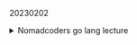 20230202
<details>
<summary>Nomadcoders go lang lecture</summary>
<div markdown="1">       

-------------------
**<링크>** : [쉽고 빠른 Go 시작하기 - 노마드 코더 Nomad Coders](https://nomadcoders.co/go-for-beginners?gclid=CjwKCAiAzp6eBhByEiwA_gGq5KXGdhYB3qXCoJm-uujH6DD1fd-yMnGJrk9fZsk07_FGMFDX8GJUHxoCvScQAvD_BwE)

- python 처럼 원하는 디렉토리에 프로젝트를 만들어서 사용할 수 없음. 무조건 `GO path` 디렉토리에 있어야 한다
- Go에서는 내가 원하는 곳 어디서에서든 코드를 다운로드 받아 사용할 수 있다
    - /go/src/에 도메인별로 분류해서 저장해놓는 것이 좋다

        

- 프로젝트 컴파일이 필요하면 파일이름을 main.go로 만들어야 한다
    - main은 entry point여서 컴파일러는 패키지 이름이 main인 것 부터 찾아낸다
    - 사람들이랑 같이 쓸거면 컴파일이 필요없어서 main.go가 없을 것이다
    - go는 특정 function을 찾게 되는데, `func main(){ }` 이다
    - 실행은 `go run main.go [파일명]`

- print는 `import “fmt”` 후 `fmt.Println(" ~~ ")`
- Go는 function을 expert하고 싶으면 function 이름의 첫 글자를 대문자로 작성하면 된다. 그것이 Println의 첫문자가 대문자인 이유다.
- function안에서 var와 타입을 축약해서 사용할 수도 있다. `name := “jeonje”`
    - function 밖에서는 `:=` 은 동작하지 않는다.

- **인자와 리턴의 타입은 반드시 명시 해야한다**
    
    ```go
    func multiply(a int , b int) int {
    	return a * b 
    }
    
    func multiply(a, b int) int {
    	return a * b 
    }
    
    func lenAndUpper(name string) (int, string){
    	return len(name), strings.ToUpper(name)
    }
    
    func main(){ 
    	totalLength, _ := lenAndUpper("nico")
    	fmt.Println(totalLength)
    }
    ```
    
    - return 의 값은 여러개 가능
- Go의 package [golang.org](http://golang.org) 에서 확인 가능하다
- 가변인자 …
    
    ```go
    func repeatMe(words ...string) {
    	fmt.Println(words)
    }
    
    func main(){ 
    	repeatMe("arg","arg2", "arg3")
    }
    ```
    
- naked return
    - return 할 변수를 꼭 명시 하지 않아도 된다
    
    ```go
    func lenAndUpper(name string) (length int, uppercase string){
    	length = len(name)
    	uppercase = strings.ToUpper(name)
    	return
    }
    ```
    
- defer
    - function이 끝났을 때 추가적인 기능을 넣을 수 있다
    - defer는 function이 값을 return 한 뒤에 실행
- for
    
    ```go
    func superAdd(numbers ...int) int{
    	total := 0
    	for _ ,number := range numbers {
    		total += number
    	}
    	return total
    }
    
    func superAdd2(numbers ...int) int{
    	total := 0
    	for i:=0; i< len(numbers); i++{
    		total += numbers[i]
    	}
    	return total
    }
    
    func main(){ 
    	total := superAdd(1,2,3,4,5)
    	fmt.Println(total)
    	
    }
    ```
    
- if 안에다가 변수 선언 가능 (if에서만 사용하기 위해)
    
    ```
    func canIDrink(age int) bool{
    	if koreaAge := age +2; koreaAge < 18{
    		return false
    	} else {
    		return true
    	}
    }
    ```
    
- switch 안에다가 변수 선언 가능 (switch만을 사용하기 위해)
    
    ```go
    func canIDrink(age int) bool{
    	switch koreanAge := age + 2; koreanAge{
    		case 10:
                return false
            case 18:
                return true
    	}
    	return false
    }
    ```
    
- 슬라이스
    - length가 없는 array라 생각하면 된다
        
        ```go
        names := []string{"a", "b", "c", "d", "e","f"}
        ```
        
    - append 함수는 인자가 추가된 새로운 슬라이스를 return한다
    - 대부분 슬라이스를 사용 한다
- Map
    
    ```go
    func main(){ 
    	nico := map[string] string{"name": "nico", "age": "12" }
    	for key, val := range nico{
    		fmt.Println(key, val)
    	}
    }
    ```
    
- struct
    - go는 class나 object가 없다
    - 파이선 처럼 “__**init__” constructor method가 없다 , 스스로 constructor를 실행해야 한다**
    
    ```go
    type person struct {
    	name string
      age  int
    	favFood []string
    }
    
    func main(){ 
    	favFood := []string{"kimchi","ramen"}
    	whssodi := person{name:"whssodi", age:30, favFood:favFood}
    	fmt.Println(whssodi)
    }
    ```
    

- **bank account proj**
    
    constructor를 사용해서 만드는 법 
    
    ```go
    //main.go
    package main
    
    import (
    	"fmt"
    	"github.com/JeonJe/learngo/accounts"
    )
    
    func main(){ 
    	
    	account := accounts.NewAccount("jeonje")
    	fmt.Println(account)
    
    }
    
    //accounts.go
    package accounts
    
    // Account struct
    type Account struct {
    	owner string
    	balance int
    }
    
    // NewAccount creates a new account
    func NewAccount(owner string) *Account {
    	account := Account{owner : owner, balance : 0}
    	return &account 
    }
    ```
    
    - receiver
        - receiver를 작성하는데 있어서 지켜야 할 사항
            - struct의 첫 글자를 따서 소문자로 지어야 한다
        - receiver의 값을 변경하려면 포인터 리시버로 전달해야 한다. 그냥 리시버로 전달하면 복사본에만 반영이 된다.
    
    ```go
    //Deposit x amount on your account
    //복사본의 balance가 증가하므로 main에서 반영되지 않음 
    func (a Account) Deposit(amount int){
    	a.balance += amount
    }
    
    //Deposit x amount on your account
    //반영시키려면 리시버를 *Account로 받아야 함 
    func (a *Account) Deposit(amount int){
    	a.balance += amount
    }
    
    //Balance of your account
    func (a Account) Balance() int{
    	return a.balance
    }
    ```
    
    - 예외처리
        - Go에는 exception 같은 것이 없다.  try - except, try - catch 도 없다
        - nil은 파이썬의 None 같은 느낌이다.
    
    ```go
    //Withdraw x amount on your account
    func (a *Account) WithBalance(amount int) error {
    
    	if a.balance < amount {
    		return errors.New("can't withdraw")
    	}
    
    	a.balance -= amount
    	return nil
    }
    ```
    
    - 리턴형은 error로 써줘야 하며, return error.Error() 또는 errors.New(”에러문구”)를 써야 한다. 에러문구의 첫 시작은 대문자이면 안된다. 에러가 아닐 때는 return nil을 해줘야 함.
    
    ```go
    //main.go은 에러를 확인해서 처리 해줘야 함 
    err := account.WithBalance(20)
    
    	if err != nil{
    		log.Fatalln(err)
    	}
    ```
    
    ```go
    **var errNoMoney = errors.New("can't withdraw")**
    
    //Withdraw x amount on your account
    func (a *Account) WithBalance(amount int) error {
    
    	**if a.balance < amount {
    		return errNoMoney
    	}**
    
    	a.balance -= amount
    	return nil
    }
    ```
    
    - 이렇게도 작성 가능, 코드 퀄리티를 위해 errors.New를 담는 부분의 변수명의 시작을 err로 붙인다.
- **dictionary proj**
    
    ```go
    package mydict
    
    import "errors"
    
    //Dictionary type
    type Dictionary map[string] string 
    
    var errNotFound = errors.New("not found")
    var errWordExists = errors.New("that word already exists")
    var errCantUpdate = errors.New("cant update non-existing word")
    //Search for a word 
    func (d Dictionary) Search(word string) (string, error) {
    	value, exists := d[word]
    	if exists{
    		return value, nil
    	}
    	return "", errNotFound
    }
    
    //Add a word to the dictionary
    func (d Dictionary) Add(word, def string) error {
    	_, err := d.Search(word)
    	if err == errNotFound{
    		d[word] = def
    	}else if err == nil{
    		return errWordExists
    	}
    	return nil
    }
    
    //Update a word
    //포인터 리시버를 쓰지 않는 이유는 해시맵이 기본적으로 *를 포함하고 있기 때문이다.
    func (d Dictionary) Update(word, def string) error{
    	
    	_, err := d.Search(word)
    	switch err{
    	case nil:
    		d[word] = def
    	case errNotFound:
            return errCantUpdate
    	}
    	return nil
    }
    
    //Delete a word
    //포인터 리시버를 쓰지 않는 이유는 해시맵이 기본적으로 *를 포함하고 있기 때문이다.
    func (d Dictionary) Delete(word string) {
    	delete(d, word)
    }
    ```
    
- **URL Checker proj**
    
    ```go
    package main
    
    import (
    	"errors"
    	"fmt"
    	"net/http"
    )
    
    func main(){ 
    	urls := []string{
    		"https://www.airbnb.com",
    		"https://www.google.com",
    		"https://www.facebook.com",
    		"https://www.amazon.com",
    	}
    	results := make(map[string] string)
    
    	for _, url := range urls {
    		result := "OK"
    		err := hitURL(url)
    		if err != nil{
    			result = "FAILED"
    		}
    
    		results[url] = result
    	}
    	for url, result := range results{
    		fmt.Println(url, result)
    	}
    }
    
    var errRequestFailed = errors.New("request failed")
    
    func hitURL(url string) error { 
    	fmt.Println("checking :", url)
    	resp, err := http.Get(url)
    	if err != nil || resp.StatusCode >= 400{
    		return errRequestFailed
    	}
    	
    	return nil
    }
    ```
    
    - 이렇게 하나씩 처리하면 속도가 느리다. Goroutine으로 동시에 처리 하도록 변경한다.
    - go 키워드 사용
        - 메인 함수가 실행되는 동안만 go 루틴 유지
    - 채널은 Goroutine 사이의 데이터 전달
        - 고루틴으로부터 리턴을 받는 대신 채널을 통해서 값을 전달받음
        
        ```go
        func main(){ 
        	people := [2]string{"nico","whssodi"}
        	c := make(chan bool)
        	for _, person := range people {
        		go isSexy(person,c)
        	}
        // 고루틴 하나를 기다림 
        	result := <- c 
        	fmt.Println(result)
        }
        
        func isSexy(person string, c chan bool){
        	time.Sleep(time.Second*5)
        	c <- true
        }
        ```
        
        `← c` 은 blocking operation이다. 
        
        ```go
        package main
        
        import (
        	"fmt"
        	"net/http"
        )
        type requestResult struct{
        	url string
        	status string
        }
        
        func main(){ 
        	c := make(chan requestResult)
        	results := make(map[string] string)
        
        	urls := []string {
        		"http://www.baidu.com",
                "http://www.qq.com",
                "http://www.163.com",
                "http://www.baidu.com",
                "http://www.qq.com",
        	}
        	for _, url := range urls{ 
        		go hitURL(url, c)
        	}
        	
        	for i:=0; i<len(urls); i++ {
        		result := <-c
        		results[result.url] = result.status
        	}
        	for url, status := range results{
        		fmt.Println(url, status)
        	}
        }
        
         
        // chan<- 은 send only를 명시 
        func hitURL(url string, c chan<- requestResult) {
        	status := "OK"
        	resp, err := http.Get(url)
        	if err != nil  || resp.StatusCode >= 400{
        		status = "FAEILD"
        	}
        	
        	c <- requestResult{url : url, status : status}
        	
        }
        ```
        
- **Job** **scrapper proj (사람인)**
    - go 버전 jquery - goquery
        - `$ go get github.com/PuerkitoBio/goquery`
    - HTML 내부를 들여다 볼 수 있게 해줌 doc.Find(~~~)
    
    ```go
    package main
    
    import (
    	"encoding/csv"
    	"fmt"
    	"log"
    	"net/http"
    	"os"
    	"strconv"
    	"strings"
    
    	"github.com/PuerkitoBio/goquery"
    )
    
    type extractedJob struct{
    	id string
    	title string
    	location string 
    	summary string
    }
    
    var baseURL string = "https://www.saramin.co.kr/zf_user/search/recruit?=&searchword=python"
    
    func main(){ 
    	var jobs []extractedJob
    	totalPages := getPages()
    	fmt.Println("Total pages: ", totalPages)
    
    	for i := 0; i< totalPages; i++ {
    		extractedJobs := getPage(i)
    		jobs = append(jobs, extractedJobs...)
    	}
    	writeJobs(jobs)
    	fmt.Println("Done, extracted", len(jobs))
    
    }
    
    func writeJobs(jobs []extractedJob){
    	file,err := os.Create("jobs.csv")
    	checkErr(err)
    
    	w := csv.NewWriter(file)
    	defer w.Flush()
    
    	headers := []string{"ID","Title","Location","Summary"}
    	wErr := w.Write(headers)
    	checkErr(wErr)
    
    	for _, job := range jobs {
    		jobSlice := []string{"https://www.saramin.co.kr/zf_user/jobs/relay/view?isMypage=no&rec_idx="+ job.id, job.title, job.location, job.summary}
    		jwErr := w.Write(jobSlice)
    		checkErr(jwErr)
    	}
    
    } 
    
    func getPage(page int) []extractedJob{
    	var jobs []extractedJob
    	pageURL := baseURL + "&recruitPage=" + strconv.Itoa(page)
    	fmt.Println("requesting : " + pageURL)
    
        res, err := http.Get(pageURL)
    	checkErr(err)
    	checkCode(res)
    
    	defer res.Body.Close();
    
    	doc, err := goquery.NewDocumentFromReader(res.Body)
    	checkErr(err)
    	searchCards := doc.Find(".item_recruit")
    
    	searchCards.Each(func(i int, card *goquery.Selection) {
    		job := extractJob(card)
    		jobs = append(jobs, job)
    	})
    	return jobs	
    
    }
    func extractJob(card *goquery.Selection) extractedJob{
    	id, _ := card.Attr("value")
    	title := cleanString(card.Find(".job_tit>a").Text())
    	location := cleanString(card.Find(".job_condition>span>a").Text())
    	summary := cleanString(card.Find(".job_sector").Text())
    	return extractedJob{
    		id: id,
            title: title,
            location: location,
            summary: summary,
        }
    	
    }
    
    func cleanString(str string) string {
    	return strings.Join(strings.Fields(strings.TrimSpace(str))," ")
    }
    
    func getPages() int{
    	pages := 0
    	res, err := http.Get(baseURL)
    
    	checkErr(err)
    	checkCode(res)
    	
    	defer res.Body.Close();
    
    	doc, err := goquery.NewDocumentFromReader(res.Body)
    	checkErr(err)
    	
    	doc.Find(".pagination").Each(func(i int, s *goquery.Selection) {
    		pages = s.Find("a").Length()
    	})
    	return pages
    }
    
    func checkErr(err error){
    	if err != nil{
    		log.Fatalln(err)
    	}
    }
    
    func checkCode(res *http.Response){
    	if res.StatusCode != 200{
    		log.Fatalln("request status : ",res.Status)
        }
    	
    }
    ```
    
    아래 코드는 2개 변경사항 반영
    
    1) main↔ getPage 와 getPage↔extractJob 간의 채널 생성 
    
    2) 검색어를 넣을 수 있게 변경 
    
    ```go
    package scrapper
    
    import (
    	"encoding/csv"
    	"fmt"
    	"log"
    	"net/http"
    	"os"
    	"strconv"
    	"strings"
    
    	"github.com/PuerkitoBio/goquery"
    )
    
    type extractedJob struct{
    	id string
    	title string
    	location string 
    	summary string
    }
    
    //Scrape 
    func Scrape(term string){ 
    	var baseURL string = "https://www.saramin.co.kr/zf_user/search/recruit?=&searchword=" + term 
    	var jobs []extractedJob
    	c := make (chan []extractedJob)
    
    	totalPages := getPages(baseURL)
    	fmt.Println("Total pages: ", totalPages)
    
    	for i := 0; i< totalPages; i++ {
    		go getPage(i, baseURL, c)
    	}
    	for i := 0; i< totalPages; i++ {
    		extractedJobs := <-c 
    		jobs = append(jobs, extractedJobs...)
    	}
    	
    	writeJobs(jobs)
    	fmt.Println("Done, extracted", len(jobs))
    }
    
    func getPage(page int, baseURL string, mainC chan<- []extractedJob){
    	var jobs []extractedJob
    	c := make(chan extractedJob)
    	pageURL := baseURL + "&recruitPage=" + strconv.Itoa(page)
    	fmt.Println("requesting : " + pageURL)
    
        res, err := http.Get(pageURL)
    	checkErr(err)
    	checkCode(res)
    
    	defer res.Body.Close();
    
    	doc, err := goquery.NewDocumentFromReader(res.Body)
    	checkErr(err)
    	searchCards := doc.Find(".item_recruit")
    
    	searchCards.Each(func(i int, card *goquery.Selection) {
    		go extractJob(card, c)
    	})
    
    	for i := 0; i < searchCards.Length(); i++ {
    		job := <-c
    		jobs = append(jobs, job)
    	}
    	mainC <- jobs
    
    }
    
    func writeJobs(jobs []extractedJob){
    	file,err := os.Create("jobs.csv")
    	checkErr(err)
    
    	w := csv.NewWriter(file)
    	defer w.Flush()
    
    	headers := []string{"ID","Title","Location","Summary"}
    	wErr := w.Write(headers)
    	checkErr(wErr)
    
    	for _, job := range jobs {
    		jobSlice := []string{"https://www.saramin.co.kr/zf_user/jobs/relay/view?isMypage=no&rec_idx="+ job.id, job.title, job.location, job.summary}
    		jwErr := w.Write(jobSlice)
    		checkErr(jwErr)
    	}
    
    } 
    
    func extractJob(card *goquery.Selection, c chan<- extractedJob) {
    	id, _ := card.Attr("value")
    	title := cleanString(card.Find(".job_tit>a").Text())
    	location := cleanString(card.Find(".job_condition>span>a").Text())
    	summary := cleanString(card.Find(".job_sector").Text())
    	c<- extractedJob{
    		id: id,
            title: title,
            location: location,
            summary: summary,
        }
    }
    
    func cleanString(str string) string {
    	return strings.Join(strings.Fields(strings.TrimSpace(str))," ")
    }
    
    func getPages(baseURL string) int{
    	pages := 0
    	res, err := http.Get(baseURL)
    
    	checkErr(err)
    	checkCode(res)
    	
    	defer res.Body.Close();
    
    	doc, err := goquery.NewDocumentFromReader(res.Body)
    	checkErr(err)
    	
    	doc.Find(".pagination").Each(func(i int, s *goquery.Selection) {
    		pages = s.Find("a").Length()
    	})
    	return pages
    }
    
    func checkErr(err error){
    	if err != nil{
    		log.Fatalln(err)
    	}
    }
    
    func checkCode(res *http.Response){
    	if res.StatusCode != 200{
    		log.Fatalln("request status : ",res.Status)
        }
    	
    }
    ```
    
- **web server with echo framework (+ scrapper proj)**
    - 변경사항 발생 시 재시작필요
    
    ```go
    package main
    
    import (
    	"fmt"
    	"os"
    	"strings"
    
    	"github.com/JeonJe/learngo/scrapper"
    	"github.com/labstack/echo"
    )
    
    const fileName string = "jobs.csv"
    // Handler
    func hello(c echo.Context) error {
    	return c.File("home.html")
      }
      
    func handleScrape(c echo.Context) error {
    	defer os.Remove(fileName)
    	term := strings.ToLower( scrapper.CleanString( c.FormValue("term")))
    	fmt.Println(term)
    	scrapper.Scrape(term)
    
    	return c.Attachment("jobs.csv", "job.csv")
      }
      
    func main(){
    	// Echo instance
    	e := echo.New()
      	// Routes
      	e.GET("/", hello)
      	e.POST("/scrape", handleScrape)
    	  // Start server
    	e.Logger.Fatal(e.Start(":1323"))
    }
    ```
    
</div>
</details>
